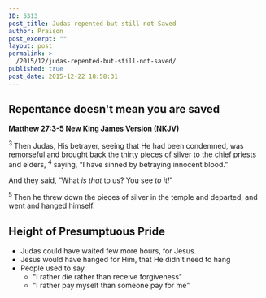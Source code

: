 ```yaml
---
ID: 5313
post_title: Judas repented but still not Saved
author: Praison
post_excerpt: ""
layout: post
permalink: >
  /2015/12/judas-repented-but-still-not-saved/
published: true
post_date: 2015-12-22 18:58:31
---
```

<h2><strong>Repentance doesn't mean you are saved</strong></h2>
<strong><span class="passage-display-bcv">Matthew 27:3-5
</span><span class="passage-display-version">New King James Version (NKJV)</span></strong>

<span class="text Matt-27-3"><sup class="versenum">3 </sup>Then Judas, His betrayer, seeing that He had been condemned, was remorseful and brought back the thirty pieces of silver to the chief priests and elders, </span><span id="en-NKJV-24134" class="text Matt-27-4"><sup class="versenum">4 </sup>saying, “I have sinned by betraying innocent blood.”</span>

<span class="text Matt-27-4">And they said, “What <i>is that</i> to us? You see <i>to it!</i>”</span>

<span id="en-NKJV-24135" class="text Matt-27-5"><sup class="versenum">5 </sup>Then he threw down the pieces of silver in the temple and departed, and went and hanged himself.</span>
<h2><strong>Height of Presumptuous Pride</strong></h2>
<ul>
	<li>Judas could have waited few more hours, for Jesus.</li>
	<li>Jesus would have hanged for Him, that He didn't need to hang</li>
	<li>People used to say
<ul>
	<li>"I rather die rather than receive forgiveness"</li>
	<li>"I rather pay myself than someone pay for me"</li>
</ul>
</li>
</ul>